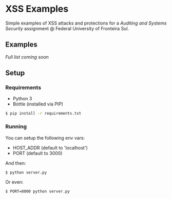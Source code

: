 XSS Examples
=================

Simple examples of XSS attacks and protections for a _Auditing and Systems
Security_ assignment @ Federal University of Fronteira Sul.

## Examples

*Full list coming soon*

## Setup

### Requirements

 - Python 3
 - Bottle (installed via PIP)

```sh
$ pip install -r requirements.txt
```

### Running

You can setup the following env vars:

 - HOST_ADDR (default to 'localhost')
 - PORT (default to 3000)
 
And then:

```sh
$ python server.py
```

Or even:

```sh
$ PORT=8000 python server.py
```
